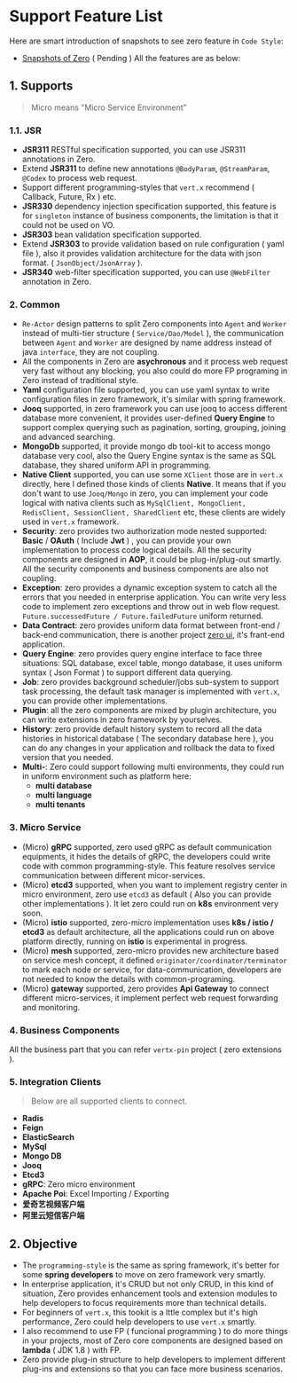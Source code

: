 # Support Feature List

Here are smart introduction of snapshots to see zero feature in `Code Style`: 
* [Snapshots of Zero](FEATURE-POINTS.md) ( Pending )
All the features are as below: 

## 1. Supports

>  Micro means "Micro Service Environment" 

### 1.1. JSR

* **JSR311** RESTful specification supported, you can use JSR311 annotations in Zero.
* Extend **JSR311** to define new annotations `@BodyParam`, `@StreamParam`, `@Codex` to process web request.
* Support different programming-styles that `vert.x` recommend ( Callback, Future, Rx ) etc.
* **JSR330** dependency injection specification supported, this feature is for `singleton` instance of business components, the limitation is that it could not be used on VO. 
* **JSR303** bean validation specification supported. 
* Extend **JSR303** to provide validation based on rule configuration ( yaml file ), also it provides validation architecture for the data with json format. ( `JsonObject/JsonArray` ).
* **JSR340** web-filter specification supported, you can use `@WebFilter` annotation in Zero.

### 2. Common 

* `Re-Actor` design patterns to split Zero components into `Agent` and `Worker` instead of multi-tier structure ( `Service/Dao/Model` ), the communication between `Agent` and `Worker` are designed by name address instead of java `interface`, they are not coupling. 
* All the components in Zero are **asychronous** and it process web request very fast without any blocking, you also could do more FP programing in Zero instead of traditional style.
* **Yaml** configuration file supported, you can use yaml syntax to write configuration files in zero framework, it's similar with spring framework. 
* **Jooq** supported, in zero framework you can use jooq to access different database more convenient, it provides user-defined **Query Engine** to support complex querying such as pagination, sorting, grouping, joining and advanced searching. 
* **MongoDb** supported, it provide mongo db tool-kit to access mongo database very cool, also the Query Engine syntax is the same as SQL database, they shared uniform API in programming.
* **Native Client** supported, you can use some `XClient` those are in `vert.x` directly, here I defined those kinds of clients **Native**. It means that if you don't want to use `Jooq/Mongo` in zero, you can implement your code logical with nativa clients such as `MySqlClient, MongoClient, RedisClient, SessionClient, SharedClient` etc, these clients are widely used in `vert.x` framework.
* **Security**: zero provides two authorization mode nested supported: **Basic** / **OAuth** ( Include **Jwt** ) , you can provide your own implementation to process code logical details. All the security components are designed in **AOP**, it could be plug-in/plug-out smartly. All the security components and business components are also not coupling. 
* **Exception**: zero provides a dynamic exception system to catch all the errors that you needed in enterprise application. You can write very less code to implement zero exceptions and throw out in web flow request. `Future.successedFuture / Future.failedFuture` uniform returned.
* **Data Contract**: zero provides uniform data format between front-end / back-end communication, there is another project [zero ui](http://www.vertxui.cn), it's frant-end application. 
* **Query Engine**: zero provides query engine interface to face three situations: SQL database, excel table, mongo database, it uses uniform syntax ( Json Format ) to support different data querying. 
* **Job**: zero provides background scheduler/jobs sub-system to support task processing, the default task manager is implemented with `vert.x`, you can provide other implementations.
* **Plugin**: all the zero components are mixed by plugin architecture, you can write extensions in zero framework by yourselves.
* **History**: zero provide default history system to record all the data histories in historical database ( The secondary database here ), you can do any changes in your application and rollback the data to fixed version that you needed.
* **Multi-**: Zero could support following multi environments, they could run in uniform environment such as platform here:
    * **multi database**
    * **multi language**
    * **multi tenants**

### 3. Micro Service
* (Micro) **gRPC** supported, zero used gRPC as default communication equipments, it hides the details of gRPC, the developers could write code with common programming-style. This feature resolves service communication between different micor-services.
* (Micro) **etcd3** supported, when you want to implement registry center in micro environment, zero use `etcd3` as default ( Also you can provide other implementations ). It let zero could run on **k8s** environment very soon. 
* (Micro) **istio** supported, zero-micro implementation uses **k8s / istio / etcd3** as default architecture, all the applications could run on above platform directly, running on **istio** is experimental in progress. 
* (Micro) **mesh** supported, zero-micro provides new architecture based on service mesh concept, it defined `originator/coordinator/terminator` to mark each node or service, for data-communication, developers are not needed to know the details with common-programing. 
* (Micro) **gateway** supported, zero provides **Api Gateway** to connect different micro-services, it implement perfect web request forwarding and monitoring.

### 4. Business Components

All the business part that you can refer `vertx-pin` project ( zero extensions ). 

### 5. Integration Clients

>  Below are all supported clients to connect.

* **Radis**
* **Feign**
* **ElasticSearch**
* **MySql**
* **Mongo DB**
* **Jooq**
* **Etcd3**
* **gRPC**: Zero micro environment
* **Apache Poi**: Excel Importing / Exporting
* **爱奇艺视频客户端**
* **阿里云短信客户端**

## 2. Objective

* The `programming-style` is the same as spring framework, it's better for some **spring developers** to move on zero framework very smartly.
* In enterprise application, it's CRUD but not only CRUD, in this kind of situation, Zero provides enhancement tools and extension modules to help developers to focus requirements more than technical details. 
* For beginners of `vert.x`, this tookit is a lttle complex but it's high performance, Zero could help developers to use `vert.x` smartly. 
* I also recommend to use FP ( funcional programming ) to do more things in your projects, most of Zero core components are designed based on **lambda** ( JDK 1.8 ) with FP.
* Zero provide plug-in structure to help developers to implement different plug-ins and extensions so that you can face more business scenarios. 



